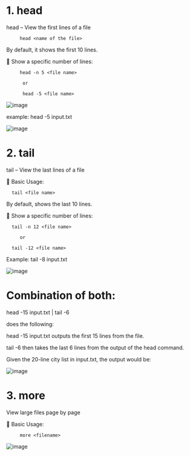 # 1. head

head – View the first lines of a file

         head <name of the file>

By default, it shows the first 10 lines.

📌 Show a specific number of lines:

         head -n 5 <file name>

          or 

          head -5 <file name>

  ![image](https://github.com/user-attachments/assets/3e435555-9e71-4b22-8ce2-4bd1b1e92d3b)

  example: head -5 input.txt

  ![image](https://github.com/user-attachments/assets/87429e06-acce-4f5d-8591-827925826f5a)


# 2. tail

  tail – View the last lines of a file

📄 Basic Usage:

      tail <file name>

By default, shows the last 10 lines.

📌 Show a specific number of lines:

      tail -n 12 <file name>

         or

      tail -12 <file name>

Example: tail -8 input.txt

![image](https://github.com/user-attachments/assets/eda15479-a76b-4ea7-a651-cb73141d05f6)


# Combination of both:

head -15 input.txt | tail -6

does the following:

head -15 input.txt outputs the first 15 lines from the file.

tail -6 then takes the last 6 lines from the output of the head command.

Given the 20-line city list in input.txt, the output would be:

![image](https://github.com/user-attachments/assets/eaff9cee-ab17-41d8-91ac-b02f346ace46)


# 3. more

View large files page by page

📄 Basic Usage:

         more <filename>
         
![image](https://github.com/user-attachments/assets/69beb801-97a4-4bb1-9278-3295df50dc0a)

